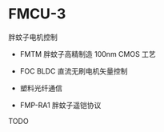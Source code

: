 # FMCU-3
胖蚊子电机控制

+ FMTM 胖蚊子高精制造 100nm CMOS 工艺

+ FOC BLDC 直流无刷电机矢量控制

+ 塑料光纤通信

+ FMP-RA1 胖蚊子遥铠协议


TODO
